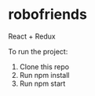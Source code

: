 # robofriends

React + Redux

To run the project:

1. Clone this repo
2. Run npm install
3. Run npm start
